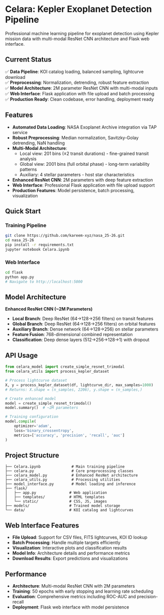 # Celara: Kepler Exoplanet Detection Pipeline

Professional machine learning pipeline for exoplanet detection using Kepler mission data with multi-modal ResNet CNN architecture and Flask web interface.

## Current Status

✅ **Data Pipeline**: KOI catalog loading, balanced sampling, lightcurve download  
✅ **Preprocessing**: Normalization, detrending, robust feature extraction  
✅ **Model Architecture**: 2M parameter ResNet CNN with multi-modal inputs  
✅ **Web Interface**: Flask application with file upload and batch processing  
✅ **Production Ready**: Clean codebase, error handling, deployment ready  

## Features

- **Automated Data Loading**: NASA Exoplanet Archive integration via TAP service
- **Robust Preprocessing**: Median normalization, Savitzky-Golay detrending, NaN handling  
- **Multi-Modal Architecture**: 
  - Local view: 201 bins (±2 transit durations) - fine-grained transit analysis
  - Global view: 2001 bins (full orbital phase) - long-term variability patterns
  - Auxiliary: 4 stellar parameters - host star characteristics
- **Enhanced ResNet CNN**: 2M parameters with deep feature extraction
- **Web Interface**: Professional Flask application with file upload support
- **Production Features**: Model persistence, batch processing, visualization

## Quick Start

### Training Pipeline
```bash
git clone https://github.com/kareem-xyz/nasa_25-26.git
cd nasa_25-26
pip install -r requirements.txt
jupyter notebook Celara.ipynb
```

### Web Interface
```bash
cd flask
python app.py
# Navigate to http://localhost:5000
```

## Model Architecture

**Enhanced ResNet CNN (~2M Parameters)**
- **Local Branch**: Deep ResNet (64→128→256 filters) on transit features
- **Global Branch**: Deep ResNet (64→128→256 filters) on orbital features  
- **Auxiliary Branch**: Dense network (64→128→256) on stellar parameters
- **Feature Fusion**: 768-dimensional combined representation
- **Classification**: Deep dense layers (512→256→128→1) with dropout

## API Usage

```python
from celara_model import create_simple_resnet_trimodal
from celara_utils import process_kepler_dataset

# Process lightcurve dataset
X, y = process_kepler_dataset(df, lightcurve_dir, max_samples=1000)
# Returns: X.shape = (n_samples, 2206), y.shape = (n_samples,)

# Create enhanced model
model = create_simple_resnet_trimodal()
model.summary()  # ~2M parameters

# Training configuration
model.compile(
    optimizer='adam',
    loss='binary_crossentropy',
    metrics=['accuracy', 'precision', 'recall', 'auc']
)
```

## Project Structure

```
├── Celara.ipynb              # Main training pipeline
├── celara.py                 # Core preprocessing classes
├── celara_model.py           # Enhanced ResNet architecture
├── celara_utils.py           # Processing utilities
├── model_interface.py        # Model loading and inference
├── flask/
│   ├── app.py               # Web application
│   ├── templates/           # HTML templates
│   └── static/              # CSS, JS, images
├── models/                  # Trained model storage
└── data/                    # KOI catalog and lightcurves
```

## Web Interface Features

- **File Upload**: Support for CSV files, FITS lightcurves, KOI ID lookup
- **Batch Processing**: Handle multiple targets efficiently
- **Visualization**: Interactive plots and classification results
- **Model Info**: Architecture details and performance metrics
- **Download Results**: Export predictions and visualizations

## Performance

- **Architecture**: Multi-modal ResNet CNN with 2M parameters
- **Training**: 50 epochs with early stopping and learning rate scheduling
- **Evaluation**: Comprehensive metrics including ROC-AUC and precision-recall
- **Deployment**: Flask web interface with model persistence